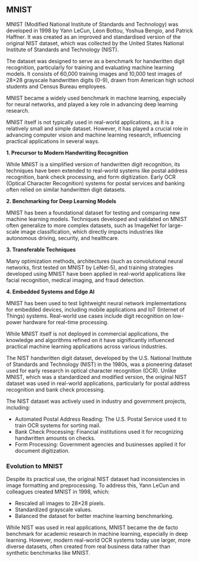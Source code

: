 
## MNIST

MNIST (Modified National Institute of Standards and Technology) was developed in 1998 by Yann LeCun,
Léon Bottou, Yoshua Bengio, and Patrick Haffner. It was created as an improved and standardised version
of the original NIST dataset, which was collected by the United States National Institute of Standards
and Technology (NIST).

The dataset was designed to serve as a benchmark for handwritten digit recognition, particularly for
training and evaluating machine learning models. It consists of 60,000 training images and 10,000 test
images of 28×28 grayscale handwritten digits (0-9), drawn from American high school students and
Census Bureau employees.

MNIST became a widely used benchmark in machine learning, especially for neural networks, and played
a key role in advancing deep learning research.

MNIST itself is not typically used in real-world applications, as it is a relatively small and simple
dataset. However, it has played a crucial role in advancing computer vision and machine learning
research, influencing practical applications in several ways.


__1.	Precursor to Modern Handwriting Recognition__

While MNIST is a simplified version of handwritten digit recognition, its techniques have been extended
to real-world systems like postal address recognition, bank check processing, and form digitization.
Early OCR (Optical Character Recognition) systems for postal services and banking often relied on similar
handwritten digit datasets.


__2.	Benchmarking for Deep Learning Models__

MNIST has been a foundational dataset for testing and comparing new machine learning models. Techniques
developed and validated on MNIST often generalize to more complex datasets, such as ImageNet for large-scale
image classification, which directly impacts industries like autonomous driving, security, and healthcare.


__3.	Transferable Techniques__

Many optimization methods, architectures (such as convolutional neural networks, first tested on MNIST by
LeNet-5), and training strategies developed using MNIST have been applied in real-world applications like
facial recognition, medical imaging, and fraud detection.


__4.	Embedded Systems and Edge AI__

MNIST has been used to test lightweight neural network implementations for embedded devices, including mobile
applications and IoT (Internet of Things) systems. Real-world use cases include digit recognition on low-power
hardware for real-time processing.

While MNIST itself is not deployed in commercial applications, the knowledge and algorithms refined on it
have significantly influenced practical machine learning applications across various industries.

The NIST handwritten digit dataset, developed by the U.S. National Institute of Standards and Technology (NIST)
in the 1980s, was a pioneering dataset used for early research in optical character recognition (OCR). Unlike
MNIST, which was a standardized and modified version, the original NIST dataset was used in real-world applications,
particularly for postal address recognition and bank check processing.

The NIST dataset was actively used in industry and government projects, including:
- Automated Postal Address Reading: The U.S. Postal Service used it to train OCR systems for sorting mail.
- Bank Check Processing: Financial institutions used it for recognizing handwritten amounts on checks.
- Form Processing: Government agencies and businesses applied it for document digitization.


### Evolution to MNIST

Despite its practical use, the original NIST dataset had inconsistencies in image formatting and preprocessing.
To address this, Yann LeCun and colleagues created MNIST in 1998, which:
- Rescaled all images to 28×28 pixels.
- Standardized grayscale values.
- Balanced the dataset for better machine learning benchmarking.

While NIST was used in real applications, MNIST became the de facto benchmark for academic research in machine
learning, especially in deep learning. However, modern real-world OCR systems today use larger, more diverse
datasets, often created from real business data rather than synthetic benchmarks like MNIST.
